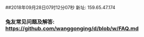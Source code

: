 ##2018年09月28日07时12分07秒 新址: 159.65.47.174
### 兔友常见问题及解答: https://github.com/wanggonging/d/blob/w/FAQ.md
